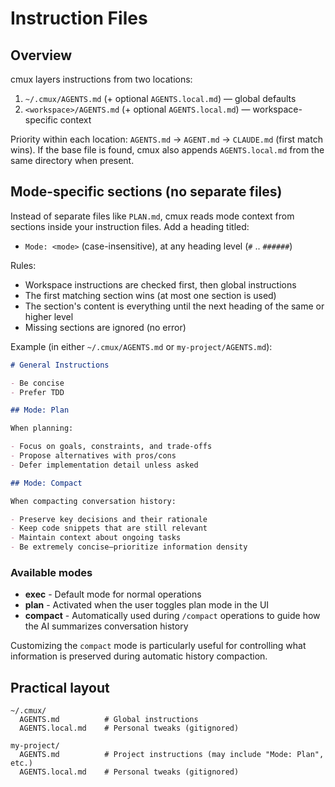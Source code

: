 # Instruction Files

## Overview

cmux layers instructions from two locations:

1. `~/.cmux/AGENTS.md` (+ optional `AGENTS.local.md`) — global defaults
2. `<workspace>/AGENTS.md` (+ optional `AGENTS.local.md`) — workspace-specific context

Priority within each location: `AGENTS.md` → `AGENT.md` → `CLAUDE.md` (first match wins). If the base file is found, cmux also appends `AGENTS.local.md` from the same directory when present.

## Mode-specific sections (no separate files)

Instead of separate files like `PLAN.md`, cmux reads mode context from sections inside your instruction files. Add a heading titled:

- `Mode: <mode>` (case-insensitive), at any heading level (`#` .. `######`)

Rules:

- Workspace instructions are checked first, then global instructions
- The first matching section wins (at most one section is used)
- The section's content is everything until the next heading of the same or higher level
- Missing sections are ignored (no error)

<!-- Note to developers: This behavior is implemented in src/services/systemMessage.ts (search for extractModeSection). Keep this documentation in sync with code changes. -->

Example (in either `~/.cmux/AGENTS.md` or `my-project/AGENTS.md`):

```markdown
# General Instructions

- Be concise
- Prefer TDD

## Mode: Plan

When planning:

- Focus on goals, constraints, and trade-offs
- Propose alternatives with pros/cons
- Defer implementation detail unless asked

## Mode: Compact

When compacting conversation history:

- Preserve key decisions and their rationale
- Keep code snippets that are still relevant
- Maintain context about ongoing tasks
- Be extremely concise—prioritize information density
```

### Available modes

- **exec** - Default mode for normal operations
- **plan** - Activated when the user toggles plan mode in the UI
- **compact** - Automatically used during `/compact` operations to guide how the AI summarizes conversation history

Customizing the `compact` mode is particularly useful for controlling what information is preserved during automatic history compaction.

## Practical layout

```
~/.cmux/
  AGENTS.md          # Global instructions
  AGENTS.local.md    # Personal tweaks (gitignored)

my-project/
  AGENTS.md          # Project instructions (may include "Mode: Plan", etc.)
  AGENTS.local.md    # Personal tweaks (gitignored)
```
